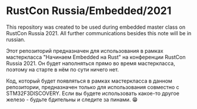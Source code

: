 # RustCon Russia/Embedded/2021
This repository was created to be used during embedded master class on RustCon Russia 2021. All further communications besides this note will be in russian.

Этот репозиторий предназначен для использования в рамках мастеркласса "Начинаем Embedded на Rust" на конференции RustCon Russia 2021. Он будет наполняться прямо во время мастеркласса, поэтому на старте в нём по сути ничего нет.

Код, который будет появляться в рамках мастеркласса в данном репозитории, предназначен только для использования совместно с STM32F3DISCOVERY. Если вы будете использовать какое-то другое железо - будьте бдительны и следите за пинами. 😁
